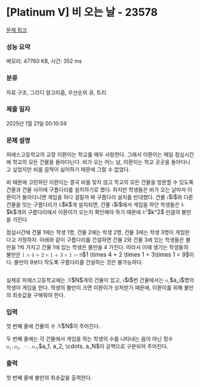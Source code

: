 # [Platinum V] 비 오는 날 - 23578 

[문제 링크](https://www.acmicpc.net/problem/23578) 

### 성능 요약

메모리: 47760 KB, 시간: 352 ms

### 분류

자료 구조, 그리디 알고리즘, 우선순위 큐, 트리

### 제출 일자

2025년 1월 21일 00:10:59

### 문제 설명

<p>피에스고등학교의 교장 이환이는 학교를 매우 사랑한다. 그래서 이환이는 매일 점심시간에 학교의 모든 건물을 돌아다닌다. 비가 오는 어느 날, 이환이는 학교 곳곳을 돌아다니고 싶었지만 비를 끔찍이 싫어하기 때문에 그럴 수 없었다.</p>

<p>비 때문에 고민하던 이환이는 결국 비를 맞지 않고 학교의 모든 건물을 방문할 수 있도록 건물과 건물 사이에 구름다리를 설치하기로 했다. 하지만 학생들은 비가 오는 날마저 이환이가 돌아다니면 게임을 하다 걸릴까 봐 구름다리 설치를 반대했다. 건물 <mjx-container class="MathJax" jax="CHTML" style="font-size: 109%; position: relative;"><mjx-math class="MJX-TEX" aria-hidden="true"><mjx-mi class="mjx-i"><mjx-c class="mjx-c1D456 TEX-I"></mjx-c></mjx-mi></mjx-math><mjx-assistive-mml unselectable="on" display="inline"><math xmlns="http://www.w3.org/1998/Math/MathML"><mi>i</mi></math></mjx-assistive-mml><span aria-hidden="true" class="no-mathjax mjx-copytext">$i$</span></mjx-container>와 다른 건물을 잇는 구름다리가 <mjx-container class="MathJax" jax="CHTML" style="font-size: 109%; position: relative;"><mjx-math class="MJX-TEX" aria-hidden="true"><mjx-mi class="mjx-i"><mjx-c class="mjx-c1D458 TEX-I"></mjx-c></mjx-mi></mjx-math><mjx-assistive-mml unselectable="on" display="inline"><math xmlns="http://www.w3.org/1998/Math/MathML"><mi>k</mi></math></mjx-assistive-mml><span aria-hidden="true" class="no-mathjax mjx-copytext">$k$</span></mjx-container>개 설치되면, 건물 <mjx-container class="MathJax" jax="CHTML" style="font-size: 109%; position: relative;"><mjx-math class="MJX-TEX" aria-hidden="true"><mjx-mi class="mjx-i"><mjx-c class="mjx-c1D456 TEX-I"></mjx-c></mjx-mi></mjx-math><mjx-assistive-mml unselectable="on" display="inline"><math xmlns="http://www.w3.org/1998/Math/MathML"><mi>i</mi></math></mjx-assistive-mml><span aria-hidden="true" class="no-mathjax mjx-copytext">$i$</span></mjx-container>에서 게임을 하던 학생들은 <mjx-container class="MathJax" jax="CHTML" style="font-size: 109%; position: relative;"><mjx-math class="MJX-TEX" aria-hidden="true"><mjx-mi class="mjx-i"><mjx-c class="mjx-c1D458 TEX-I"></mjx-c></mjx-mi></mjx-math><mjx-assistive-mml unselectable="on" display="inline"><math xmlns="http://www.w3.org/1998/Math/MathML"><mi>k</mi></math></mjx-assistive-mml><span aria-hidden="true" class="no-mathjax mjx-copytext">$k$</span></mjx-container>개의 구름다리에서 이환이가 오는지 확인해야 하기 때문에 <mjx-container class="MathJax" jax="CHTML" style="font-size: 109%; position: relative;"><mjx-math class="MJX-TEX" aria-hidden="true"><mjx-msup><mjx-mi class="mjx-i"><mjx-c class="mjx-c1D458 TEX-I"></mjx-c></mjx-mi><mjx-script style="vertical-align: 0.363em;"><mjx-mn class="mjx-n" size="s"><mjx-c class="mjx-c32"></mjx-c></mjx-mn></mjx-script></mjx-msup></mjx-math><mjx-assistive-mml unselectable="on" display="inline"><math xmlns="http://www.w3.org/1998/Math/MathML"><msup><mi>k</mi><mn>2</mn></msup></math></mjx-assistive-mml><span aria-hidden="true" class="no-mathjax mjx-copytext">$k^2$</span></mjx-container> 만큼의 불만을 가진다.</p>

<p>점심시간에 건물 1에는 학생 1명, 건물 2에는 학생 2명, 건물 3에는 학생 3명이 게임한다고 가정하자. 아래와 같이 구름다리를 건설하면 건물 2와 건물 3에 있는 학생들은 불만을 1씩 가지고 건물 1에 있는 학생은 불만을 4 가진다. 따라서 이때 생기는 학생들의 불만은 <mjx-container class="MathJax" jax="CHTML" style="font-size: 109%; position: relative;"><mjx-math class="MJX-TEX" aria-hidden="true"><mjx-mn class="mjx-n"><mjx-c class="mjx-c31"></mjx-c></mjx-mn><mjx-mo class="mjx-n" space="3"><mjx-c class="mjx-cD7"></mjx-c></mjx-mo><mjx-mn class="mjx-n" space="3"><mjx-c class="mjx-c34"></mjx-c></mjx-mn><mjx-mo class="mjx-n" space="3"><mjx-c class="mjx-c2B"></mjx-c></mjx-mo><mjx-mn class="mjx-n" space="3"><mjx-c class="mjx-c32"></mjx-c></mjx-mn><mjx-mo class="mjx-n" space="3"><mjx-c class="mjx-cD7"></mjx-c></mjx-mo><mjx-mn class="mjx-n" space="3"><mjx-c class="mjx-c31"></mjx-c></mjx-mn><mjx-mo class="mjx-n" space="3"><mjx-c class="mjx-c2B"></mjx-c></mjx-mo><mjx-mn class="mjx-n" space="3"><mjx-c class="mjx-c33"></mjx-c></mjx-mn><mjx-mo class="mjx-n" space="3"><mjx-c class="mjx-cD7"></mjx-c></mjx-mo><mjx-mn class="mjx-n" space="3"><mjx-c class="mjx-c31"></mjx-c></mjx-mn><mjx-mo class="mjx-n" space="4"><mjx-c class="mjx-c3D"></mjx-c></mjx-mo><mjx-mn class="mjx-n" space="4"><mjx-c class="mjx-c39"></mjx-c></mjx-mn></mjx-math><mjx-assistive-mml unselectable="on" display="inline"><math xmlns="http://www.w3.org/1998/Math/MathML"><mn>1</mn><mo>×</mo><mn>4</mn><mo>+</mo><mn>2</mn><mo>×</mo><mn>1</mn><mo>+</mo><mn>3</mn><mo>×</mo><mn>1</mn><mo>=</mo><mn>9</mn></math></mjx-assistive-mml><span aria-hidden="true" class="no-mathjax mjx-copytext">$1 \times 4 + 2 \times 1 + 3\times 1 = 9$</span></mjx-container>이다. 불만이 9보다 작도록 구름다리를 건설하는 것은 불가능하다.</p>

<p style="text-align: center;"><img alt="" src="https://upload.acmicpc.net/b5ce393a-b4c3-49bb-b262-32bbbaf38438/-/preview/"></p>

<p>실제로 피에스고등학교에는 <mjx-container class="MathJax" jax="CHTML" style="font-size: 109%; position: relative;"><mjx-math class="MJX-TEX" aria-hidden="true"><mjx-mi class="mjx-i"><mjx-c class="mjx-c1D441 TEX-I"></mjx-c></mjx-mi></mjx-math><mjx-assistive-mml unselectable="on" display="inline"><math xmlns="http://www.w3.org/1998/Math/MathML"><mi>N</mi></math></mjx-assistive-mml><span aria-hidden="true" class="no-mathjax mjx-copytext">$N$</span></mjx-container>개의 건물이 있고, <mjx-container class="MathJax" jax="CHTML" style="font-size: 109%; position: relative;"><mjx-math class="MJX-TEX" aria-hidden="true"><mjx-mi class="mjx-i"><mjx-c class="mjx-c1D456 TEX-I"></mjx-c></mjx-mi></mjx-math><mjx-assistive-mml unselectable="on" display="inline"><math xmlns="http://www.w3.org/1998/Math/MathML"><mi>i</mi></math></mjx-assistive-mml><span aria-hidden="true" class="no-mathjax mjx-copytext">$i$</span></mjx-container>번 건물에서는 <mjx-container class="MathJax" jax="CHTML" style="font-size: 109%; position: relative;"><mjx-math class="MJX-TEX" aria-hidden="true"><mjx-msub><mjx-mi class="mjx-i"><mjx-c class="mjx-c1D44E TEX-I"></mjx-c></mjx-mi><mjx-script style="vertical-align: -0.15em;"><mjx-mi class="mjx-i" size="s"><mjx-c class="mjx-c1D456 TEX-I"></mjx-c></mjx-mi></mjx-script></mjx-msub></mjx-math><mjx-assistive-mml unselectable="on" display="inline"><math xmlns="http://www.w3.org/1998/Math/MathML"><msub><mi>a</mi><mi>i</mi></msub></math></mjx-assistive-mml><span aria-hidden="true" class="no-mathjax mjx-copytext">$a_i$</span></mjx-container>명의 학생이 게임을 한다. 학생의 불만이 크면 이환이가 상처받기 때문에, 이환이를 위해 불만의 최솟값을 구해줘야 한다.</p>

### 입력 

 <p>첫 번째 줄에 건물의 수 <mjx-container class="MathJax" jax="CHTML" style="font-size: 109%; position: relative;"><mjx-math class="MJX-TEX" aria-hidden="true"><mjx-mi class="mjx-i"><mjx-c class="mjx-c1D441 TEX-I"></mjx-c></mjx-mi></mjx-math><mjx-assistive-mml unselectable="on" display="inline"><math xmlns="http://www.w3.org/1998/Math/MathML"><mi>N</mi></math></mjx-assistive-mml><span aria-hidden="true" class="no-mathjax mjx-copytext">$N$</span></mjx-container>이 주어진다.</p>

<p>두 번째 줄에는 각 건물에서 게임을 하는 학생의 수를 나타내는 음이 아닌 정수 <mjx-container class="MathJax" jax="CHTML" style="font-size: 109%; position: relative;"><mjx-math class="MJX-TEX" aria-hidden="true"><mjx-msub><mjx-mi class="mjx-i"><mjx-c class="mjx-c1D44E TEX-I"></mjx-c></mjx-mi><mjx-script style="vertical-align: -0.15em;"><mjx-mn class="mjx-n" size="s"><mjx-c class="mjx-c31"></mjx-c></mjx-mn></mjx-script></mjx-msub><mjx-mo class="mjx-n"><mjx-c class="mjx-c2C"></mjx-c></mjx-mo><mjx-msub space="2"><mjx-mi class="mjx-i"><mjx-c class="mjx-c1D44E TEX-I"></mjx-c></mjx-mi><mjx-script style="vertical-align: -0.15em;"><mjx-mn class="mjx-n" size="s"><mjx-c class="mjx-c32"></mjx-c></mjx-mn></mjx-script></mjx-msub><mjx-mo class="mjx-n"><mjx-c class="mjx-c2C"></mjx-c></mjx-mo><mjx-mo class="mjx-n" space="2"><mjx-c class="mjx-c22EF"></mjx-c></mjx-mo><mjx-mo class="mjx-n" space="2"><mjx-c class="mjx-c2C"></mjx-c></mjx-mo><mjx-msub space="2"><mjx-mi class="mjx-i"><mjx-c class="mjx-c1D44E TEX-I"></mjx-c></mjx-mi><mjx-script style="vertical-align: -0.15em;"><mjx-mi class="mjx-i" size="s"><mjx-c class="mjx-c1D441 TEX-I"></mjx-c></mjx-mi></mjx-script></mjx-msub></mjx-math><mjx-assistive-mml unselectable="on" display="inline"><math xmlns="http://www.w3.org/1998/Math/MathML"><msub><mi>a</mi><mn>1</mn></msub><mo>,</mo><msub><mi>a</mi><mn>2</mn></msub><mo>,</mo><mo>⋯</mo><mo>,</mo><msub><mi>a</mi><mi>N</mi></msub></math></mjx-assistive-mml><span aria-hidden="true" class="no-mathjax mjx-copytext">$a_1, a_2, \cdots, a_N$</span></mjx-container>이 공백으로 구분되어 주어진다.</p>

### 출력 

 <p>첫 번째 줄에 불만의 최솟값을 출력한다.</p>


